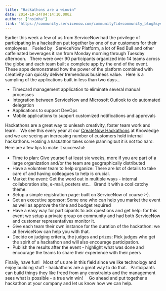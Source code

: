 ```yaml
---
title: "Hackathons are a winwin"
date: 2014-10-24T04:14:10.000Z
authors: ["nsimha"]
link: "https://community.servicenow.com/community?id=community_blog&sys_id=c9fca2a5dbd0dbc01dcaf3231f961967"
---
```

<p style="text-align: left;">Earlier this week a few of us from ServiceNow had the privilege of participating in a hackathon put together by one of our customers for their employees.   Fueled by   ServiceNow Platform, a lot of Red Bull and other caffeinated beverages it ran from Monday morning through Tuesday afternoon.   There were over 90 participants organized into 14 teams across the globe and each team built a complete app by the end of the event.   These apps demonstrated how the power of the platform combined with creativity can quickly deliver tremendous business value.   Here is a sampling of the applications built in less than two days...</p><ul><li>Timecard management application to eliminate several manual processes</li><li>Integration between ServiceNow and Microsoft Outlook to do automated delegation</li><li>Applications to support DevOps</li><li>Mobile applications to support customized notifications and approvals</li></ul><p></p><p>Hackathons are a great way to unleash creativity, foster team work and learn.   We see this every year at our <a title="" _jive_internal="true" href="/community?id=community_blog&sys_id=a76caea1dbd0dbc01dcaf3231f961993">CreateNow Hackathons</a> at Knowledge and we are seeing an increasing number of customers hold internal hackathons. <span style="font-size: 10pt; line-height: 1.5em;">Holding a hackathon takes some planning but it is not too hard. </span><span style="font-size: 10pt; line-height: 1.5em;">Here are a few tips to make it successful:</span></p><ul><li>Time to plan: Give yourself at least six weeks, more if you are part of a large organization and/or the team are geographically distributed</li><li>Have a volunteer team to help organize: There are lot of details to take care of and having colleagues to help is crucial.</li><li>Market the event: Get the word out in multiple ways - internal collaboration site, e-mail, posters etc..   Brand it with a cool catchy theme.</li><li>Setup a simple registration page: built on ServiceNow of course :-).</li><li>Get an executive sponsor: Some one who can help you market the event as well as approve the time and budget required</li><li>Have a easy way for participants to ask questions and get help: for this event we setup a private group on community and had both ServiceNow and customer representatives monitor it.</li><li>Give each team their own instance for the duration of the hackathon: we at ServiceNow can help you with that.</li><li>Decide on judging criteria, the judges and prizes: Pick judges who get the spirit of a hackathon and will also encourage participation.</li><li>Publish the results after the event - highlight what was done and encourage the teams to share their experience with their peers</li></ul><p></p><p style="text-align: left;">Finally, have fun!   Most of us are in this field since we like technology and enjoy building stuff - hackathons are a great way to do that.   Participants can build things they like freed from any constraints and the management sees what is possible - a true win win!     Go ahead and put together a hackathon at your company and let us know how we can help.</p>